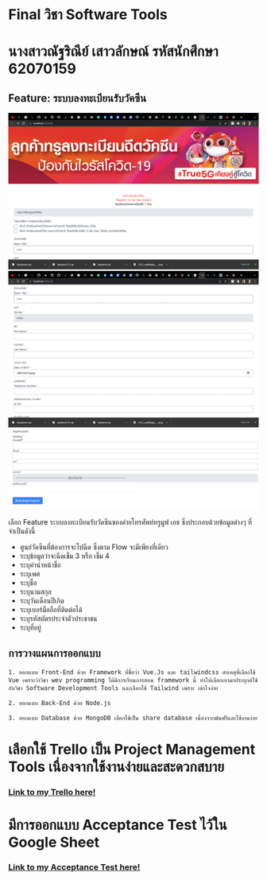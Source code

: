 # Final วิชา Software Tools
# นางสาวณัฐริณีย์ เสาวลักษณ์ รหัสนักศึกษา 62070159

## Feature: ระบบลงทะเบียนรับวัคซีน

![Getting Started](./frontend/src/assets/1.png)
![Getting Started](./frontend/src/assets/2.png)
![Getting Started](./frontend/src/assets/3.png)

เลือก Feature ระบบลงทะเบียนรับวัคซีนของค่ายโทรศัพท์ทรูมูฟ เอช ซึ่งประกอบด้วยข้อมูลต่างๆ ที่จำเป็นดังนี้

- ศูนย์วัคซีนที่ต้องการจะไปฉีด ซึ่งตาม Flow จะมีเพียงที่เดียว
- ระบุข้อมูลว่าจะฉีดเข็ม 3 หรือ เข็ม 4
- ระบุคำนำหน้าชื่อ 
- ระบุเพศ 
- ระบุชื่อ 
- ระบุนามสกุล 
- ระบุวันเดือนปีเกิด 
- ระบุเบอร์มือถือที่ติดต่อได้ 
- ระบุรหัสบัตรประจำตัวประชาชน 
- ระบุที่อยู่


## การวางแผนการออกแบบ
```
1. ออกแบบ Front-End ด้วย Framework ที่ชื่อว่า Vue.Js และ tailwindcss สาเหตุที่เลือกใช้ Vue เพราะว่าวิชา wev programming ได้มีการเรียนการสอน framework นี้ ทำให้เลือกเอามาประยุกต์ใช้กับวิชา Software Development Tools และเลือกใช้ Tailwind เพราะ เข้าใจง่าย
```
```
2. ออกแบบ Back-End ด้วย Node.js
```
```
3. ออกแบบ Database ด้วย MongoDB เลือกใช้เป็น share database เนื่องจากมันฟรีและใช้งานง่าย
```

# เลือกใช้ Trello เป็น Project Management Tools เนื่องจากใช้งานง่ายและสะดวกสบาย
### [Link to my Trello here!](https://trello.com/invite/b/ealUwc55/db350c61c68e33e556bc7cc5f638a710/feature-ระบบลงทะเบียนรับวัคซีน)

# มีการออกแบบ Acceptance Test ไว้ใน Google Sheet
### [Link to my Acceptance Test here!](https://docs.google.com/spreadsheets/d/1mTHVkJEdpAAf9lOZjIoWqp19O_fAlb8oVNlgE5xVLhI/edit?usp=sharing)